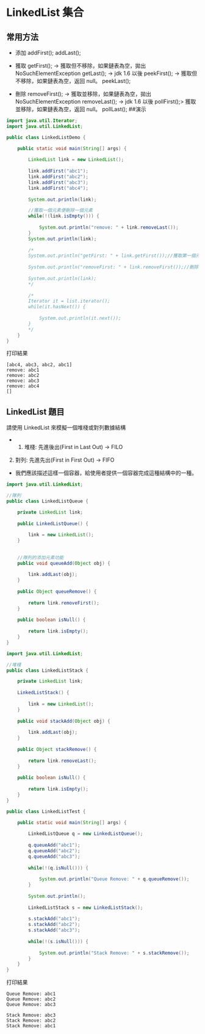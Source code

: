 # LinkedList 集合

## 常用方法

- 添加
addFirst();
addLast();

- 獲取
getFirst(); -> 獲取但不移除，如果鏈表為空，拋出 NoSuchElementException
getLast(); 
-> jdk 1.6 以後
peekFirst(); -> 獲取但不移除，如果鏈表為空，返回 null。
peekLast();

- 刪除
removeFirst(); -> 獲取並移除，如果鏈表為空，拋出 NoSuchElementException 
removeLast();
-> jdk 1.6 以後
pollFirst();> 獲取並移除，如果鏈表為空，返回 null。
pollLast();
##演示
```java
import java.util.Iterator;
import java.util.LinkedList;

public class LinkedListDemo {

	public static void main(String[] args) {
		
		LinkedList link = new LinkedList();
		
		link.addFirst("abc1");
		link.addFirst("abc2");
		link.addFirst("abc3");
		link.addFirst("abc4");
		
		System.out.println(link);

        //獲取一個元素便刪除一個元素
        while(!(link.isEmpty())) {
			
			System.out.println("remove: " + link.removeLast());
		}
		System.out.println(link);
		
		/*
		System.out.println("getFirst: " + link.getFirst());//獲取第一個元素且不刪除
		
		System.out.println("removeFirst: " + link.removeFirst());//刪除第一個元素
		
		System.out.println(link);
		*/
		
		/*
		Iterator it = list.iterator();
		while(it.hasNext()) {
			
			System.out.println(it.next());
		}
		*/
	}
}
```
打印結果
```
[abc4, abc3, abc2, abc1]
remove: abc1
remove: abc2
remove: abc3
remove: abc4
[]
```

## LinkedList 題目

請使用 LinkedList 來模擬一個堆棧或對列數據結構

- 1. 堆棧: 先進後出(First in Last Out) -> FILO
2. 對列: 先進先出(First in First Out) -> FIFO
- 我們應該描述這樣一個容器，給使用者提供一個容器完成這種結構中的一種。

```java
import java.util.LinkedList;

//隊列
public class LinkedListQueue {

	private LinkedList link;
	
	public LinkedListQueue() {
		
		link = new LinkedList();
	}
	
	
	//隊列的添加元素功能
	public void queueAdd(Object obj) {
		
		link.addLast(obj);
	}
	
	public Object queueRemove() {
		
		return link.removeFirst();
	}
	
	public boolean isNull() {
		
		return link.isEmpty();
	}
}

import java.util.LinkedList;

//堆棧
public class LinkedListStack {

	private LinkedList link;
	
	LinkedListStack() {
		
		link = new LinkedList();
	}
	
	public void stackAdd(Object obj) {
		
		link.addLast(obj);
	}
	
	public Object stackRemove() {
		
		return link.removeLast();
	}
	
	public boolean isNull() {
		
		return link.isEmpty();
	}
}

public class LinkedListTest {

	public static void main(String[] args) {
		
		LinkedListQueue q = new LinkedListQueue();
		
		q.queueAdd("abc1");
		q.queueAdd("abc2");
		q.queueAdd("abc3");
		
		while(!(q.isNull())) {
			
			System.out.println("Queue Remove: " + q.queueRemove());
		}
		
		System.out.println();
		
		LinkedListStack s = new LinkedListStack();
		
		s.stackAdd("abc1");
		s.stackAdd("abc2");
		s.stackAdd("abc3");
		
		while(!(s.isNull())) {
			
			System.out.println("Stack Remove: " + s.stackRemove());
		}
	}
}
```
打印結果
```
Queue Remove: abc1
Queue Remove: abc2
Queue Remove: abc3

Stack Remove: abc3
Stack Remove: abc2
Stack Remove: abc1
```

